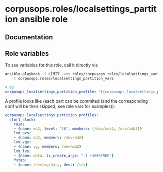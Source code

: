 # corpusops.roles/localsettings_partition ansible role
## Documentation

## Role variables
To see variables for this role, call it directly via
```bash
ansible-playbook -l LIMIT -vvv roles/corpusops.roles/localsettings_partition/role.yml \
   -t corpusops.roles/localsettings_partition_vars
```

```yaml
# eg
corpusops_localsettings_partition_profile: "{{corpusops_localsettings_partition_profiles.stor1_stock}}"
```


A profile looks like (each part can be commited (and the corresponding conf will be then skipped; see role vars for examples)):

```yaml
corpusops_localsettings_partition_profiles:
  stor1_stock:
    raid:
    - {name: md2, level: "10", members: [/dev/sda2, /dev/sdb2]}
    lvm_pvs:
    - {name: md2, members: /dev/md2}
    lvm_vgs:
    - {name: vg, members: /dev/md2}
    lvm_lvs:
    - {name: data, lv_create_args: "-l +100%FREE"}
    fstab:
    - {name: /dev/vg/data, dest: /srv}
```
